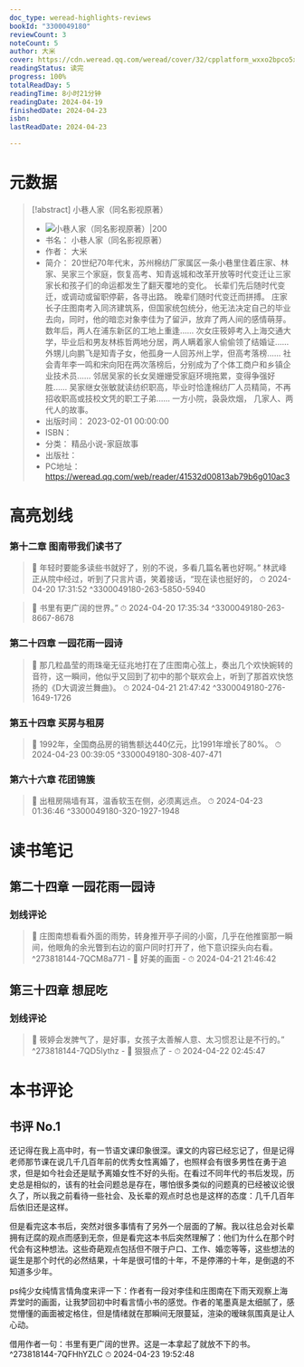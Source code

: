 ```yaml
---
doc_type: weread-highlights-reviews
bookId: "3300049180"
reviewCount: 3
noteCount: 5
author: 大米
cover: https://cdn.weread.qq.com/weread/cover/32/cpplatform_wxxo2bpco5xlabw5b7y38v/t7_cpplatform_wxxo2bpco5xlabw5b7y38v1705993399.jpg
readingStatus: 读完
progress: 100%
totalReadDay: 5
readingTime: 8小时21分钟
readingDate: 2024-04-19
finishedDate: 2024-04-23
isbn: 
lastReadDate: 2024-04-23

---
```

# 元数据
> [!abstract] 小巷人家（同名影视原著）
> - ![ 小巷人家（同名影视原著）|200](https://cdn.weread.qq.com/weread/cover/32/cpplatform_wxxo2bpco5xlabw5b7y38v/t7_cpplatform_wxxo2bpco5xlabw5b7y38v1705993399.jpg)
> - 书名： 小巷人家（同名影视原著）
> - 作者： 大米
> - 简介： 20世纪70年代末，苏州棉纺厂家属区一条小巷里住着庄家、林家、吴家三个家庭，恢复高考、知青返城和改革开放等时代变迁让三家家长和孩子们的命运都发生了翻天覆地的变化。
长辈们先后随时代变迁，或调动或留职停薪，各寻出路。
晚辈们随时代变迁而拼搏。
庄家长子庄图南考入同济建筑系，但国家统包统分，他无法决定自己的毕业去向，同时，他的暗恋对象李佳为了留沪，放弃了两人间的感情萌芽。数年后，两人在浦东新区的工地上重逢......
次女庄筱婷考入上海交通大学，毕业后和男友林栋哲两地分居，两人瞒着家人偷偷领了结婚证......
外甥儿向鹏飞是知青子女，他孤身一人回苏州上学，但高考落榜......
社会青年李一鸣和宋向阳在两次落榜后，分别成为了个体工商户和乡镇企业技术员......
邻居吴家的长女吴姗姗受家庭环境拖累，变得争强好胜......
吴家继女张敏就读纺织职高，毕业时恰逢棉纺厂人员精简，不再招收职高或技校文凭的职工子弟......
一方小院，袅袅炊烟，
几家人、两代人的故事。
> - 出版时间： 2023-02-01 00:00:00
> - ISBN： 
> - 分类： 精品小说-家庭故事
> - 出版社： 
> - PC地址：https://weread.qq.com/web/reader/41532d00813ab79b6g010ac3

# 高亮划线

### 第十二章 图南带我们读书了

> 📌 年轻时要能多读些书就好了，别的不说，多看几篇名著也好啊。”
   林武峰正从院中经过，听到了只言片语，笑着接话，“现在读也挺好的， 
> ⏱ 2024-04-20 17:31:52 ^3300049180-263-5850-5940

> 📌 书里有更广阔的世界。” 
> ⏱ 2024-04-20 17:35:34 ^3300049180-263-8667-8678

### 第二十四章 一园花雨一园诗

> 📌 那几粒晶莹的雨珠毫无征兆地打在了庄图南心弦上，奏出几个欢快婉转的音符，这一瞬间，他似乎又回到了初中的那个联欢会上，听到了那首欢快悠扬的《D大调波兰舞曲》。 
> ⏱ 2024-04-21 21:47:42 ^3300049180-276-1649-1726

### 第五十四章 买房与租房

> 📌 1992年，全国商品房的销售额达440亿元，比1991年增长了80%。 
> ⏱ 2024-04-23 00:39:05 ^3300049180-308-407-471

### 第六十六章 花团锦簇

> 📌 出租房隔墙有耳，温香软玉在侧，必须离远点。 
> ⏱ 2024-04-23 01:36:46 ^3300049180-320-1927-1948

# 读书笔记

## 第二十四章 一园花雨一园诗

### 划线评论
> 📌 庄图南想看看外面的雨势，转身推开亭子间的小窗，几乎在他推窗那一瞬间，他眼角的余光瞥到右边的窗户同时打开了，他下意识探头向右看。  ^273818144-7QCM8a771
    - 💭 好美的画面
    - ⏱ 2024-04-21 21:46:42
   
## 第三十四章 想屁吃

### 划线评论
> 📌 筱婷会发脾气了，是好事，女孩子太善解人意、太习惯忍让是不行的。”  ^273818144-7QD5Iythz
    - 💭 狠狠点了
    - ⏱ 2024-04-22 02:45:47
   
# 本书评论

## 书评 No.1 
还记得在我上高中时，有一节语文课印象很深。课文的内容已经忘记了，但是记得老师那节课在说几千几百年前的优秀女性离婚了，也照样会有很多男性在勇于追求，但是如今社会还是赋予离婚女性不好的头衔。在看过不同年代的书后发现，历史总是相似的，该有的社会问题总是存在，哪怕很多类似的问题真的已经被议论很久了，所以我之前看待一些社会、及长辈的观点时总也是这样的态度：几千几百年后依旧还是这样。

但是看完这本书后，突然对很多事情有了另外一个层面的了解。我以往总会对长辈拥有迂腐的观点而感到无奈，但是看完这本书后突然理解了：他们为什么在那个时代会有这种想法。这些奇葩观点包括但不限于户口、工作、婚恋等等，这些想法的诞生是那个时代的必然结果，十年是很可惜的十年，不是停滞的十年，是倒退的不知道多少年。

ps纯少女纯情言情角度来评一下：作者有一段对李佳和庄图南在下雨天观察上海弄堂时的画面，让我梦回初中时看言情小书的感觉。作者的笔墨真是太细腻了，感觉懵懂的画面被定格住，但是情绪就在那瞬间无限蔓延，渲染的暧昧氛围真是让人心动。

借用作者一句：书里有更广阔的世界。这是一本拿起了就放不下的书。 ^273818144-7QFHhYZLC
⏱ 2024-04-23 19:52:48

